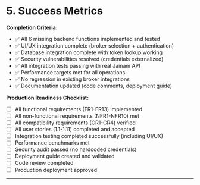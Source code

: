 # 5. Success Metrics

**Completion Criteria:**
- ✅ All 6 missing backend functions implemented and tested
- ✅ UI/UX integration complete (broker selection + authentication)
- ✅ Database integration complete with token lookup working
- ✅ Security vulnerabilities resolved (credentials externalized)
- ✅ All integration tests passing with real Jainam API
- ✅ Performance targets met for all operations
- ✅ No regression in existing broker integrations
- ✅ Documentation updated (code comments, deployment guide)

**Production Readiness Checklist:**
- [ ] All functional requirements (FR1-FR13) implemented
- [ ] All non-functional requirements (NFR1-NFR10) met
- [ ] All compatibility requirements (CR1-CR4) verified
- [ ] All user stories (1.1-1.11) completed and accepted
- [ ] Integration testing completed successfully (including UI/UX)
- [ ] Performance benchmarks met
- [ ] Security audit passed (no hardcoded credentials)
- [ ] Deployment guide created and validated
- [ ] Code review completed
- [ ] Production deployment approved

---
